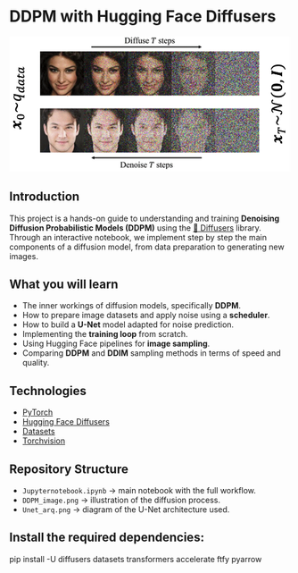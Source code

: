 # DDPM with Hugging Face Diffusers

<p align="center">
  <img src="DDPM_image.png" width="700"/>
</p>

## Introduction

This project is a hands-on guide to understanding and training **Denoising Diffusion Probabilistic Models (DDPM)** using the [🤗 Diffusers](https://huggingface.co/docs/diffusers) library.  
Through an interactive notebook, we implement step by step the main components of a diffusion model, from data preparation to generating new images.

## What you will learn

- The inner workings of diffusion models, specifically **DDPM**.  
- How to prepare image datasets and apply noise using a **scheduler**.  
- How to build a **U-Net** model adapted for noise prediction.  
- Implementing the **training loop** from scratch.  
- Using Hugging Face pipelines for **image sampling**.  
- Comparing **DDPM** and **DDIM** sampling methods in terms of speed and quality.  

##  Technologies

- [PyTorch](https://pytorch.org/)  
- [Hugging Face Diffusers](https://huggingface.co/docs/diffusers)  
- [Datasets](https://huggingface.co/docs/datasets)  
- [Torchvision](https://pytorch.org/vision/stable/index.html)  

## Repository Structure

- `Jupyternotebook.ipynb` → main notebook with the full workflow.  
- `DDPM_image.png` → illustration of the diffusion process.  
- `Unet_arq.png` → diagram of the U-Net architecture used.  

## Install the required dependencies:

pip install -U diffusers datasets transformers accelerate ftfy pyarrow
